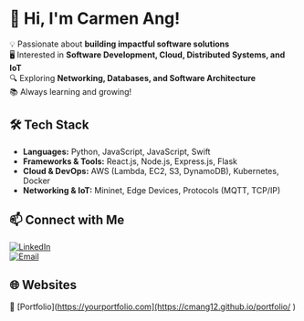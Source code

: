 # 👋 Hi, I'm Carmen Ang!  

💡 Passionate about **building impactful software solutions**  
🖥️ Interested in **Software Development, Cloud, Distributed Systems, and IoT**  
🔍 Exploring **Networking, Databases, and Software Architecture**  
📚 Always learning and growing!  

## 🛠️ Tech Stack  
- **Languages:** Python, JavaScript, JavaScript, Swift  
- **Frameworks & Tools:** React.js, Node.js, Express.js, Flask   
- **Cloud & DevOps:** AWS (Lambda, EC2, S3, DynamoDB), Kubernetes, Docker  
- **Networking & IoT:** Mininet, Edge Devices, Protocols (MQTT, TCP/IP)  

## 📫 Connect with Me  
[![LinkedIn](https://img.shields.io/badge/-LinkedIn-blue?style=flat&logo=linkedin)](https://www.linkedin.com/in/carmenang12/)  
[![Email](https://img.shields.io/badge/-Email-red?style=flat&logo=gmail)](mailto:carmen.ang12@gmail.com)  

## 🌐 Websites  
🔗 [Portfolio](https://yourportfolio.com](https://cmang12.github.io/portfolio/ )  
